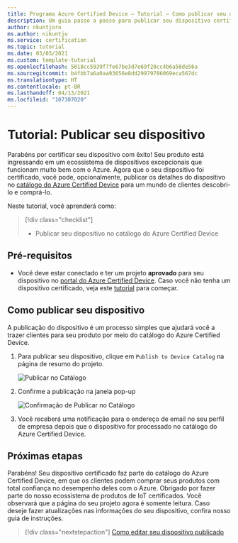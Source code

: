 ```yaml
---
title: Programa Azure Certified Device – Tutorial – Como publicar seu dispositivo
description: Um guia passo a passo para publicar seu dispositivo certificado no catálogo do Azure Certified Device
author: nkuntjoro
ms.author: nikuntjo
ms.service: certification
ms.topic: tutorial
ms.date: 03/03/2021
ms.custom: template-tutorial
ms.openlocfilehash: 5018cc5939f7fe67be3d7e69f20cc4b6a58de56a
ms.sourcegitcommit: b4fbb7a6a0aa93656e8dd29979786069eca567dc
ms.translationtype: HT
ms.contentlocale: pt-BR
ms.lasthandoff: 04/13/2021
ms.locfileid: "107307020"
---
```

# <a name="tutorial-publish-your-device"></a>Tutorial: Publicar seu dispositivo

Parabéns por certificar seu dispositivo com êxito! Seu produto está ingressando em um ecossistema de dispositivos excepcionais que funcionam muito bem com o Azure. Agora que o seu dispositivo foi certificado, você pode, opcionalmente, publicar os detalhes do dispositivo no [catálogo do Azure Certified Device](https://devicecatalog.azure.com) para um mundo de clientes descobri-lo e comprá-lo.

Neste tutorial, você aprenderá como:

> [!div class="checklist"]
> * Publicar seu dispositivo no catálogo do Azure Certified Device

## <a name="prerequisites"></a>Pré-requisitos

- Você deve estar conectado e ter um projeto **aprovado** para seu dispositivo no [portal do Azure Certified Device](https://certify.azure.com). Caso você não tenha um dispositivo certificado, veja este [tutorial](tutorial-01-creating-your-project.md) para começar.

## <a name="publishing-your-device"></a>Como publicar seu dispositivo

A publicação do dispositivo é um processo simples que ajudará você a trazer clientes para seu produto por meio do catálogo do Azure Certified Device.

1. Para publicar seu dispositivo, clique em `Publish to Device Catalog` na página de resumo do projeto.

    ![Publicar no Catálogo](./media/images/publish-to-catalog.png)

1. Confirme a publicação na janela pop-up

    ![Confirmação de Publicar no Catálogo](./media/images/publish-to-catalog-confirm.png)

1. Você receberá uma notificação para o endereço de email no seu perfil de empresa depois que o dispositivo for processado no catálogo do Azure Certified Device.

## <a name="next-steps"></a>Próximas etapas

Parabéns! Seu dispositivo certificado faz parte do catálogo do Azure Certified Device, em que os clientes podem comprar seus produtos com total confiança no desempenho deles com o Azure. Obrigado por fazer parte do nosso ecossistema de produtos de IoT certificados. Você observará que a página do seu projeto agora é somente leitura. Caso deseje fazer atualizações nas informações do seu dispositivo, confira nosso guia de instruções.
> [!div class="nextstepaction"]
> [Como editar seu dispositivo publicado](how-to-edit-published-device.md)


